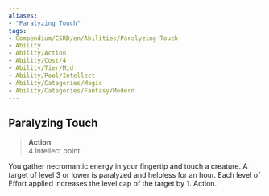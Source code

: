 ```yaml
---
aliases:
- "Paralyzing Touch"
tags:
- Compendium/CSRD/en/Abilities/Paralyzing-Touch
- Ability
- Ability/Action
- Ability/Cost/4
- Ability/Tier/Mid
- Ability/Pool/Intellect
- Ability/Categories/Magic
- Ability/Categories/Fantasy/Modern
---
```


  
## Paralyzing Touch
>**Action**  
>4 Intellect point

You gather necromantic energy in your fingertip and touch a creature. A target of level 3 or lower is paralyzed and helpless for an hour. Each level of Effort applied increases the level cap of the target by 1. Action. 







